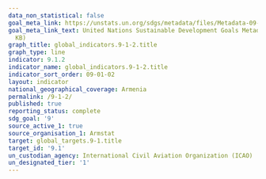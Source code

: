 ```yaml
---
data_non_statistical: false
goal_meta_link: https://unstats.un.org/sdgs/metadata/files/Metadata-09-01-02.pdf
goal_meta_link_text: United Nations Sustainable Development Goals Metadata (PDF 375
  KB)
graph_title: global_indicators.9-1-2.title
graph_type: line
indicator: 9.1.2
indicator_name: global_indicators.9-1-2.title
indicator_sort_order: 09-01-02
layout: indicator
national_geographical_coverage: Armenia
permalink: /9-1-2/
published: true
reporting_status: complete
sdg_goal: '9'
source_active_1: true
source_organisation_1: Armstat
target: global_targets.9-1.title
target_id: '9.1'
un_custodian_agency: International Civil Aviation Organization (ICAO)
un_designated_tier: '1'
---
```


